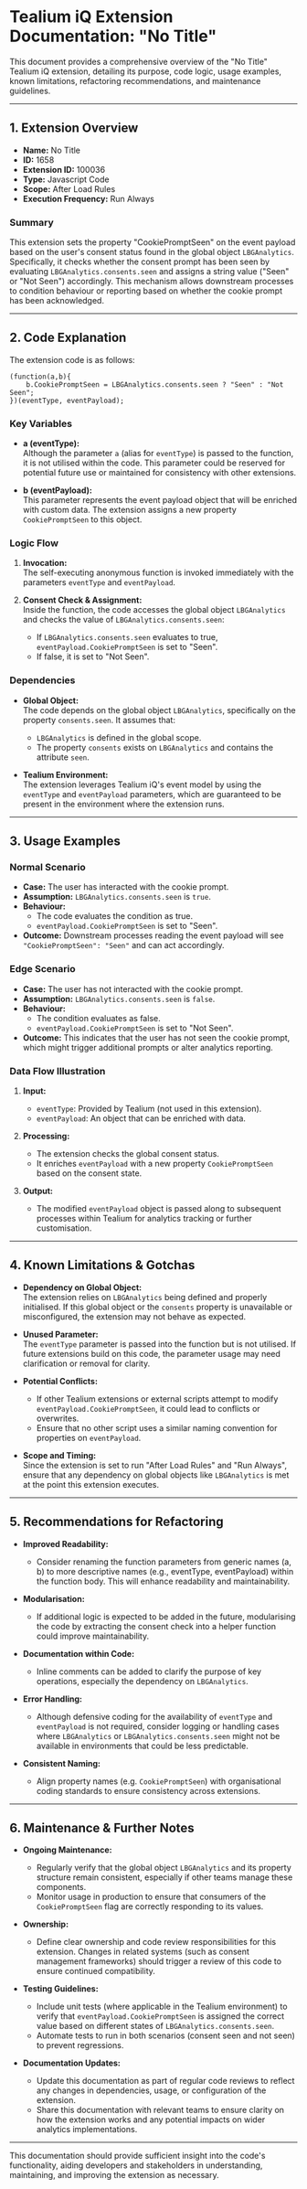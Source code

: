 # Tealium iQ Extension Documentation: "No Title"

This document provides a comprehensive overview of the "No Title" Tealium iQ extension, detailing its purpose, code logic, usage examples, known limitations, refactoring recommendations, and maintenance guidelines.

---

## 1. Extension Overview

- **Name:** No Title  
- **ID:** 1658  
- **Extension ID:** 100036  
- **Type:** Javascript Code  
- **Scope:** After Load Rules  
- **Execution Frequency:** Run Always  

### Summary

This extension sets the property "CookiePromptSeen" on the event payload based on the user's consent status found in the global object `LBGAnalytics`. Specifically, it checks whether the consent prompt has been seen by evaluating `LBGAnalytics.consents.seen` and assigns a string value ("Seen" or "Not Seen") accordingly. This mechanism allows downstream processes to condition behaviour or reporting based on whether the cookie prompt has been acknowledged.

---

## 2. Code Explanation

The extension code is as follows:

    (function(a,b){
        b.CookiePromptSeen = LBGAnalytics.consents.seen ? "Seen" : "Not Seen"; 
    })(eventType, eventPayload);

### Key Variables

- **a (eventType):**  
  Although the parameter `a` (alias for `eventType`) is passed to the function, it is not utilised within the code. This parameter could be reserved for potential future use or maintained for consistency with other extensions.

- **b (eventPayload):**  
  This parameter represents the event payload object that will be enriched with custom data. The extension assigns a new property `CookiePromptSeen` to this object.

### Logic Flow

1. **Invocation:**  
   The self-executing anonymous function is invoked immediately with the parameters `eventType` and `eventPayload`.

2. **Consent Check & Assignment:**  
   Inside the function, the code accesses the global object `LBGAnalytics` and checks the value of `LBGAnalytics.consents.seen`:
   - If `LBGAnalytics.consents.seen` evaluates to true, `eventPayload.CookiePromptSeen` is set to "Seen".
   - If false, it is set to "Not Seen".

### Dependencies

- **Global Object:**  
  The code depends on the global object `LBGAnalytics`, specifically on the property `consents.seen`. It assumes that:
  - `LBGAnalytics` is defined in the global scope.
  - The property `consents` exists on `LBGAnalytics` and contains the attribute `seen`.

- **Tealium Environment:**  
  The extension leverages Tealium iQ's event model by using the `eventType` and `eventPayload` parameters, which are guaranteed to be present in the environment where the extension runs.

---

## 3. Usage Examples

### Normal Scenario

- **Case:** The user has interacted with the cookie prompt.
- **Assumption:** `LBGAnalytics.consents.seen` is `true`.
- **Behaviour:**
  - The code evaluates the condition as true.
  - `eventPayload.CookiePromptSeen` is set to "Seen".
- **Outcome:** Downstream processes reading the event payload will see `"CookiePromptSeen": "Seen"` and can act accordingly.

### Edge Scenario

- **Case:** The user has not interacted with the cookie prompt.
- **Assumption:** `LBGAnalytics.consents.seen` is `false`.
- **Behaviour:**
  - The condition evaluates as false.
  - `eventPayload.CookiePromptSeen` is set to "Not Seen".
- **Outcome:** This indicates that the user has not seen the cookie prompt, which might trigger additional prompts or alter analytics reporting.

### Data Flow Illustration

1. **Input:**  
   - `eventType`: Provided by Tealium (not used in this extension).  
   - `eventPayload`: An object that can be enriched with data.

2. **Processing:**  
   - The extension checks the global consent status.
   - It enriches `eventPayload` with a new property `CookiePromptSeen` based on the consent state.

3. **Output:**  
   - The modified `eventPayload` object is passed along to subsequent processes within Tealium for analytics tracking or further customisation.

---

## 4. Known Limitations & Gotchas

- **Dependency on Global Object:**  
  The extension relies on `LBGAnalytics` being defined and properly initialised. If this global object or the `consents` property is unavailable or misconfigured, the extension may not behave as expected.

- **Unused Parameter:**  
  The `eventType` parameter is passed into the function but is not utilised. If future extensions build on this code, the parameter usage may need clarification or removal for clarity.

- **Potential Conflicts:**  
  - If other Tealium extensions or external scripts attempt to modify `eventPayload.CookiePromptSeen`, it could lead to conflicts or overwrites.
  - Ensure that no other script uses a similar naming convention for properties on `eventPayload`.

- **Scope and Timing:**  
  Since the extension is set to run "After Load Rules" and "Run Always", ensure that any dependency on global objects like `LBGAnalytics` is met at the point this extension executes.

---

## 5. Recommendations for Refactoring

- **Improved Readability:**
  - Consider renaming the function parameters from generic names (a, b) to more descriptive names (e.g., eventType, eventPayload) within the function body. This will enhance readability and maintainability.
  
- **Modularisation:**
  - If additional logic is expected to be added in the future, modularising the code by extracting the consent check into a helper function could improve maintainability.
  
- **Documentation within Code:**
  - Inline comments can be added to clarify the purpose of key operations, especially the dependency on `LBGAnalytics`.
  
- **Error Handling:**
  - Although defensive coding for the availability of `eventType` and `eventPayload` is not required, consider logging or handling cases where `LBGAnalytics` or `LBGAnalytics.consents.seen` might not be available in environments that could be less predictable.

- **Consistent Naming:**
  - Align property names (e.g. `CookiePromptSeen`) with organisational coding standards to ensure consistency across extensions.

---

## 6. Maintenance & Further Notes

- **Ongoing Maintenance:**
  - Regularly verify that the global object `LBGAnalytics` and its property structure remain consistent, especially if other teams manage these components.
  - Monitor usage in production to ensure that consumers of the `CookiePromptSeen` flag are correctly responding to its values.

- **Ownership:**
  - Define clear ownership and code review responsibilities for this extension. Changes in related systems (such as consent management frameworks) should trigger a review of this code to ensure continued compatibility.

- **Testing Guidelines:**
  - Include unit tests (where applicable in the Tealium environment) to verify that `eventPayload.CookiePromptSeen` is assigned the correct value based on different states of `LBGAnalytics.consents.seen`.
  - Automate tests to run in both scenarios (consent seen and not seen) to prevent regressions.

- **Documentation Updates:**
  - Update this documentation as part of regular code reviews to reflect any changes in dependencies, usage, or configuration of the extension.
  - Share this documentation with relevant teams to ensure clarity on how the extension works and any potential impacts on wider analytics implementations.

---

This documentation should provide sufficient insight into the code's functionality, aiding developers and stakeholders in understanding, maintaining, and improving the extension as necessary.